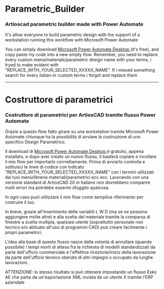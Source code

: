 # Parametric_Builder

### Artioscad parametric builder made with Power Automate

It's allow everyone to build parametric design with the support of a workstation running this workflow with Microsoft Power Automate 

You can simply download [Microsoft Power Automate Desktop ](https://powerautomate.microsoft.com/it-it/desktop/) (it's free), and copy paste my code into a new empty flow.
Remember, you need to replace every custom menù/materials/parametric design name with your terms, i tryed to make evident with "REPLACE_WITH_YOUR_SELECTED_XXXXX_NAME".
If i missed something search for every italian or custom terms i forgot and replace them


---

# Costruttore di parametrici

### Costruttore di parametrici per ArtiosCAD tramite flusso Power Automate

Grazie a questo flow fatto girare su una workstation tramite Microsoft Power Automate chiunque ha la possibilità di avviare la costruzione di uno specifico Design Parametrico.

Il download di [Microsoft Power Automate Desktop ](https://powerautomate.microsoft.com/it-it/desktop/) è gratuito, appena installato, e dopo aver creato un nuovo flusso, ti basterà copiare e incollare il mio flow per importarlo corrrettamente. Prima di avviarlo controlla e sotituisci le linee di codice con indicato "REPLACE_WITH_YOUR_SELECTED_XXXXX_NAME" con i termini utilizzati dai tuoi menù/libreria materiali/parametrici  ecc ecc. Lavorando con una versione standard di ArtiosCAD 20 in italiano non dovrebbero comparire molti errori ma potrebbe essermi sfuggito qualcosa.

In ogni caso puoi utilizzare il mio flow come semplice riferimento per costruire il tuo.

In breve, grazie all'inserimento delle variabili  L W D (ma se ne possono aggiungere molte altre) e alla scelta del materiale tramite la comparsa di finestre a scelta multipla, qualsiasi utente (soprattutto personale non tecnico e/o abituato all'uso di programmi CAD) può creare facilmente i propri parametrici. 

L'idea alla base di questo flusso nasce dalla volontà di annullare (quando possibile) i tempi morti di attesa fra la richiesta di modelli standardizzati da parte dell'ufficio commerciale e l'effettiva ricezione/inizio della lavorazione da parte dell'ufficio tecnico oberato di altri impegni o occupato da lunghe lavorazioni. 

ATTENZIONE: lo stesso risultato si può ottenere impostando un flusso Esko AE che parta da un'esportazione XML inviata da un utente X tramite l'ERP aziendale

